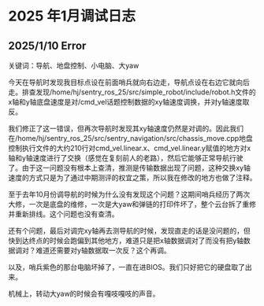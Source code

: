 # 2025 年1月调试日志

## 2025/1/10  Error

关键词：导航、地盘控制、小电脑、大yaw

今天在导航时发现我目标点设在前面哨兵就向右边走，导航点设在右边它就向后走。排查发现/home/hj/sentry_ros_25/src/simple_robot/include/robot.h文件的x轴和y轴底盘速度是对/cmd_vel话题控制数据的xy轴速度调换，并对y轴速度取反。

我们修正了这一错误，但再次导航时发现其xy轴速度仍然是对调的。因此我们在/home/hj/sentry_ros_25/src/sentry_navigation/src/chassis_move.cpp地盘控制执行文件的大约210行对cmd_vel.linear.x、cmd_vel.linear.y赋值的地方对x轴和y轴速度进行了交换（感觉在复刻前人的老路），然后它能够正常导航行驶了。由于这一问题没有根本上查清，推测是传输数据出现了问题，这种交换xy轴速度的方式只是为了通过中期测评的权宜之策，所以我在修改的地方也做了注释。

至于去年10月份调导航的时候为什么没有发现这个问题？这期间哨兵经历了两次大修，一次是底盘的维修，一次是大yaw和弹链的打印件坏了，整个云台拆了重修并重新排线。这个问题也没有查清。

还有个问题，最后对调完xy轴再去测导航的时候，发现直走的话是没问题的，但快到达终点的时候会跑偏到其他地方，难道只是把x轴数据调对了而没有把y轴数据调对？难道还需要对y轴数据取一次反？这个再调。

以及，哨兵紫色的那台电脑坏掉了，一直在进BIOS。我们只好把它的硬盘取了出来。

机械上，转动大yaw的时候会有嘎吱嘎吱的声音。
